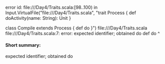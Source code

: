 error id: file://<WORKSPACE>/Day4/Traits.scala:[98..100) in Input.VirtualFile("file://<WORKSPACE>/Day4/Traits.scala", "trait Process {
    def doActivity(name: String): Unit
}

class Compile extends Process
{
    def do
}")
file://<WORKSPACE>/Day4/Traits.scala
file://<WORKSPACE>/Day4/Traits.scala:7: error: expected identifier; obtained do
    def do
        ^
#### Short summary: 

expected identifier; obtained do